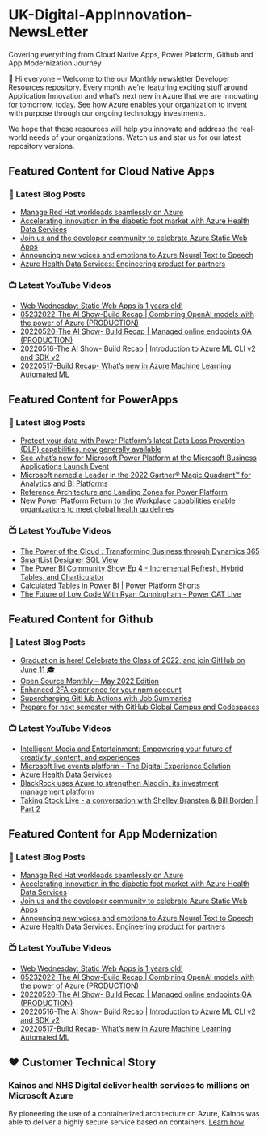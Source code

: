 # UK-Digital-AppInnovation-NewsLetter

Covering everything from Cloud Native Apps, Power Platform, Github and App Modernization Journey

👋 Hi everyone – Welcome to the our Monthly newsletter Developer Resources repository. Every month we’re featuring exciting stuff around Application Innovation and what’s next new in Azure that we are Innovating for tomorrow, today. See how Azure enables your organization to invent with purpose through our ongoing technology investments..


We hope that these resources will help you innovate and address the real-world needs of your organizations. Watch us and star us for our latest repository versions.

## Featured Content for Cloud Native Apps


### 📝 Latest Blog Posts

    
<!-- BLOGCNA:START -->
- [Manage Red Hat workloads seamlessly on Azure](https://azure.microsoft.com/blog/manage-red-hat-workloads-seamlessly-on-azure/)
- [Accelerating innovation in the diabetic foot market with Azure Health Data Services](https://azure.microsoft.com/blog/accelerating-innovation-in-the-diabetic-foot-market-with-azure-health-data-services/)
- [Join us and the developer community to celebrate Azure Static Web Apps](https://azure.microsoft.com/blog/join-us-and-the-developer-community-to-celebrate-azure-static-web-apps/)
- [Announcing new voices and emotions to Azure Neural Text to Speech](https://azure.microsoft.com/blog/announcing-new-voices-and-emotions-to-azure-neural-text-to-speech/)
- [Azure Health Data Services: Engineering product for partners](https://azure.microsoft.com/blog/azure-health-data-services-engineering-product-for-partners/)
<!-- BLOGCNA:END -->

### 📺 Latest YouTube Videos

 
<!-- YOUTUBECNA:START -->
- [Web Wednesday: Static Web Apps is 1 years old!](https://www.youtube.com/watch?v=8SPGneTG28s)
- [05232022-The AI Show-Build Recap | Combining OpenAI models with the power of Azure &lpar;PRODUCTION&rpar;](https://www.youtube.com/watch?v=qAAmlxub_9s)
- [20220520-The AI Show- Build Recap | Managed online endpoints GA &lpar;PRODUCTION&rpar;](https://www.youtube.com/watch?v=pLPg6CxuGx0)
- [20220516-The AI Show- Build Recap | Introduction to Azure ML CLI v2 and SDK v2](https://www.youtube.com/watch?v=IR8kS_S0f5o)
- [20220517-Build Recap- What’s new in Azure Machine Learning Automated ML](https://www.youtube.com/watch?v=f7DySivp6xo)
<!-- YOUTUBECNA:END -->

##  Featured Content for PowerApps
### 📝 Latest Blog Posts
<!-- BLOGPOWER:START -->
- [Protect your data with Power Platform’s latest Data Loss Prevention (DLP) capabilities, now generally available](https://cloudblogs.microsoft.com/powerplatform/2022/04/11/protect-your-data-with-power-platforms-latest-data-loss-prevention-dlp-capabilities-now-generally-available/)
- [See what’s new for Microsoft Power Platform at the Microsoft Business Applications Launch Event](https://cloudblogs.microsoft.com/powerplatform/2022/03/30/see-whats-new-for-microsoft-power-platform-at-the-microsoft-business-applications-launch-event/)
- [Microsoft named a Leader in the 2022 Gartner® Magic Quadrant™ for Analytics and BI Platforms](https://powerbi.microsoft.com/en-us/blog/microsoft-named-a-leader-in-the-2022-gartner-magic-quadrant-for-analytics-and-bi-platforms/)
- [Reference Architecture and Landing Zones for Power Platform](https://cloudblogs.microsoft.com/powerplatform/2022/02/18/north-star-architecture-and-landing-zones-for-power-platform/)
- [New Power Platform Return to the Workplace capabilities enable organizations to meet global health guidelines](https://cloudblogs.microsoft.com/powerplatform/2021/11/30/new-power-platform-return-to-the-workplace-capabilities-enable-organizations-to-meet-global-health-guidelines/)
<!-- BLOGPOWER:END -->
 ### 📺 Latest YouTube Videos
    
<!-- YOUTUBEPOWER:START -->
- [The Power of the Cloud : Transforming Business through Dynamics 365](https://www.youtube.com/watch?v=zcoMLP2-EbU)
- [SmartList Designer SQL View](https://www.youtube.com/watch?v=Zp1HOMDTVhs)
- [The Power BI Community Show Ep 4 - Incremental Refresh, Hybrid Tables, and Charticulator](https://www.youtube.com/watch?v=CXXyYZX1oyE)
- [Calculated Tables in Power BI | Power Platform Shorts](https://www.youtube.com/watch?v=NnVyI9PPltE)
- [The Future of Low Code With Ryan Cunningham - Power CAT Live](https://www.youtube.com/watch?v=RT-LWZif3Zw)
<!-- YOUTUBEPOWER:END -->

##  Featured Content for Github
### 📝 Latest Blog Posts
<!-- BLOGGITHUB:START -->
- [Graduation is here! Celebrate the Class of 2022, and join GitHub on June 11 🎓](https://github.blog/2022-05-11-graduation-is-here-celebrate-the-class-of-2022-and-join-github-on-june-11/)
- [Open Source Monthly &#8211; May 2022 Edition](https://github.blog/2022-05-11-open-source-monthly-may-2022-edition/)
- [Enhanced 2FA experience for your npm account](https://github.blog/2022-05-10-enhanced-2fa-experience-for-your-npm-account/)
- [Supercharging GitHub Actions with Job Summaries](https://github.blog/2022-05-09-supercharging-github-actions-with-job-summaries/)
- [Prepare for next semester with GitHub Global Campus and Codespaces](https://github.blog/2022-05-09-prepare-for-next-semester-with-github-global-campus-and-codespaces/)
<!-- BLOGGITHUB:END -->
### 📺 Latest YouTube Videos
<!-- YOUTUBEGITHUB:START -->
- [Intelligent Media and Entertainment: Empowering your future of creativity, content, and experiences](https://www.youtube.com/watch?v=3SpKd5cwVAs)
- [Microsoft live events platform - The Digital Experience Solution](https://www.youtube.com/watch?v=LldOYzR5tfo)
- [Azure Health Data Services](https://www.youtube.com/watch?v=EKMI7TZK72k)
- [BlackRock uses Azure to strengthen Aladdin, its investment management platform](https://www.youtube.com/watch?v=4tm8exI0DSY)
- [Taking Stock Live - a conversation with Shelley Bransten &amp; Bill Borden | Part 2](https://www.youtube.com/watch?v=y9LU4ID2UCQ)
<!-- YOUTUBEGITHUB:END -->
##  Featured Content for App Modernization
### 📝 Latest Blog Posts
<!-- BLOGAPPMOD:START -->
- [Manage Red Hat workloads seamlessly on Azure](https://azure.microsoft.com/blog/manage-red-hat-workloads-seamlessly-on-azure/)
- [Accelerating innovation in the diabetic foot market with Azure Health Data Services](https://azure.microsoft.com/blog/accelerating-innovation-in-the-diabetic-foot-market-with-azure-health-data-services/)
- [Join us and the developer community to celebrate Azure Static Web Apps](https://azure.microsoft.com/blog/join-us-and-the-developer-community-to-celebrate-azure-static-web-apps/)
- [Announcing new voices and emotions to Azure Neural Text to Speech](https://azure.microsoft.com/blog/announcing-new-voices-and-emotions-to-azure-neural-text-to-speech/)
- [Azure Health Data Services: Engineering product for partners](https://azure.microsoft.com/blog/azure-health-data-services-engineering-product-for-partners/)
<!-- BLOGAPPMOD:END -->
### 📺 Latest YouTube Videos
<!-- YOUTUBEAPPMOD:START -->
- [Web Wednesday: Static Web Apps is 1 years old!](https://www.youtube.com/watch?v=8SPGneTG28s)
- [05232022-The AI Show-Build Recap | Combining OpenAI models with the power of Azure &lpar;PRODUCTION&rpar;](https://www.youtube.com/watch?v=qAAmlxub_9s)
- [20220520-The AI Show- Build Recap | Managed online endpoints GA &lpar;PRODUCTION&rpar;](https://www.youtube.com/watch?v=pLPg6CxuGx0)
- [20220516-The AI Show- Build Recap | Introduction to Azure ML CLI v2 and SDK v2](https://www.youtube.com/watch?v=IR8kS_S0f5o)
- [20220517-Build Recap- What’s new in Azure Machine Learning Automated ML](https://www.youtube.com/watch?v=f7DySivp6xo)
<!-- YOUTUBEAPPMOD:END -->


## ♥️ Customer Technical Story 

### Kainos and NHS Digital deliver health services to millions on Microsoft Azure

By pioneering the use of a containerized architecture on Azure, Kainos was able to deliver a highly secure service based on containers. [Learn how](https://customers.microsoft.com/en-us/story/1368348549535774520-kainos-and-nhs-digital-deliver-health-services-to-millions-on-microsoft-azure)

